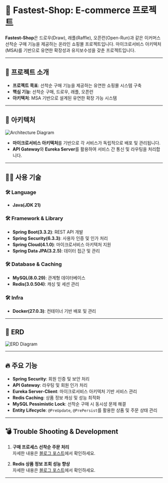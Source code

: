 # 🛒 Fastest-Shop: E-commerce 프로젝트

**Fastest-Shop**은 드로우(Draw), 래플(Raffle), 오픈런(Open-Run)과 같은 이커머스 선착순 구매 기능을 제공하는 온라인 쇼핑몰 프로젝트입니다. 마이크로서비스 아키텍처(MSA)를 기반으로 유연한 확장성과 유지보수성을 갖춘 프로젝트입니다.

---

## 📌 프로젝트 소개

- **프로젝트 목표**: 선착순 구매 기능을 제공하는 유연한 쇼핑몰 시스템 구축
- **핵심 기능**: 선착순 구매, 드로우, 래플, 오픈런
- **아키텍처**: MSA 기반으로 설계된 유연한 확장 가능 시스템

---

## 🚧 아키텍처

![Architecture Diagram](https://github.com/user-attachments/assets/f71f320a-fb99-4ea8-a828-65f56c4be67f)

- **마이크로서비스 아키텍처**를 기반으로 각 서비스가 독립적으로 배포 및 관리됩니다.
- **API Gateway**와 **Eureka Server**를 활용하여 서비스 간 통신 및 라우팅을 처리합니다.

---

## 🧑‍💻 사용 기술

### 🛠 Language
- **Java(JDK 21)**

### 🛠 Framework & Library
- **Spring Boot(3.3.2)**: REST API 개발
- **Spring Security(6.3.3)**: 사용자 인증 및 인가 처리
- **Spring Cloud(4.1.0)**: 마이크로서비스 아키텍처 지원
- **Spring Data JPA(3.2.5)**: 데이터 접근 및 관리

### 🛠 Database & Caching
- **MySQL(8.0.29)**: 관계형 데이터베이스
- **Redis(3.0.504)**: 캐싱 및 세션 관리

### 🛠 Infra
- **Docker(27.0.3)**: 컨테이너 기반 배포 및 관리

---

## 📁 ERD

![ERD Diagram](https://github.com/user-attachments/assets/2148d763-5aef-4e52-8ac9-5c53d4ed2110)

---

## 🔥 주요 기능

- **Spring Security**: 회원 인증 및 보안 처리
- **API Gateway**: 라우팅 및 회원 인가 처리
- **Eureka Server-Client**: 마이크로서비스 아키텍처 기반 서비스 관리
- **Redis Caching**: 상품 정보 캐싱 및 성능 최적화
- **MySQL Pessimistic Lock**: 선착순 구매 시 동시성 문제 해결
- **Entity Lifecycle**: `@PreUpdate`, `@PrePersist`를 활용한 상품 및 주문 상태 관리

---

## 💣 Trouble Shooting & Development

1. **구매 프로세스 선착순 주문 처리**  
   자세한 내용은 [블로그 포스트](https://kibeom2000.tistory.com/153)에서 확인하세요.

2. **Redis 상품 정보 조회 성능 향상**  
   자세한 내용은 [블로그 포스트](https://kibeom2000.tistory.com/154)에서 확인하세요.

---

